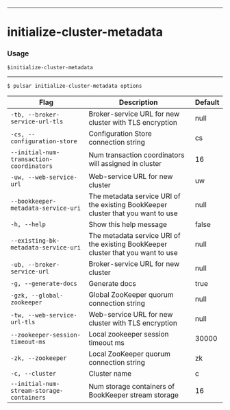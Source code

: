 ------------

# initialize-cluster-metadata

### Usage

`$initialize-cluster-metadata`

------------



```bdocs-tab:example_shell
$ pulsar initialize-cluster-metadata options
```

|Flag|Description|Default|
|---|---|---|
| `-tb, --broker-service-url-tls` | Broker-service URL for new cluster with TLS encryption|null|
| `-cs, --configuration-store` | Configuration Store connection string|cs|
| `--initial-num-transaction-coordinators` | Num transaction coordinators will assigned in cluster|16|
| `-uw, --web-service-url` | Web-service URL for new cluster|uw|
| `--bookkeeper-metadata-service-uri` | The metadata service URI of the existing BookKeeper cluster that you want to use|null|
| `-h, --help` | Show this help message|false|
| `--existing-bk-metadata-service-uri` | The metadata service URI of the existing BookKeeper cluster that you want to use|null|
| `-ub, --broker-service-url` | Broker-service URL for new cluster|null|
| `-g, --generate-docs` | Generate docs|true|
| `-gzk, --global-zookeeper` | Global ZooKeeper quorum connection string|null|
| `-tw, --web-service-url-tls` | Web-service URL for new cluster with TLS encryption|null|
| `--zookeeper-session-timeout-ms` | Local zookeeper session timeout ms|30000|
| `-zk, --zookeeper` | Local ZooKeeper quorum connection string|zk|
| `-c, --cluster` | Cluster name|c|
| `--initial-num-stream-storage-containers` | Num storage containers of BookKeeper stream storage|16|

